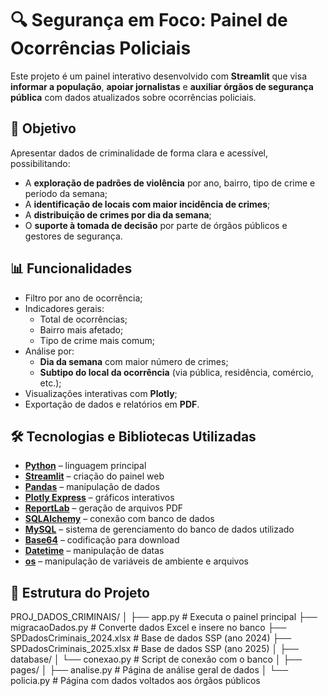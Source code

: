 # 🔍 Segurança em Foco: Painel de Ocorrências Policiais

Este projeto é um painel interativo desenvolvido com **Streamlit** que visa **informar a população**, **apoiar jornalistas** e **auxiliar órgãos de segurança pública** com dados atualizados sobre ocorrências policiais.

## 🎯 Objetivo

Apresentar dados de criminalidade de forma clara e acessível, possibilitando:

- A **exploração de padrões de violência** por ano, bairro, tipo de crime e período da semana;
- A **identificação de locais com maior incidência de crimes**;
- A **distribuição de crimes por dia da semana**;
- O **suporte à tomada de decisão** por parte de órgãos públicos e gestores de segurança.

## 📊 Funcionalidades

- Filtro por ano de ocorrência;
- Indicadores gerais:
  - Total de ocorrências;
  - Bairro mais afetado;
  - Tipo de crime mais comum;
- Análise por:
  - **Dia da semana** com maior número de crimes;
  - **Subtipo do local da ocorrência** (via pública, residência, comércio, etc.);
- Visualizações interativas com **Plotly**;
- Exportação de dados e relatórios em **PDF**.

## 🛠️ Tecnologias e Bibliotecas Utilizadas


- **[Python](https://www.python.org/)** – linguagem principal  
- **[Streamlit](https://streamlit.io/)** – criação do painel web  
- **[Pandas](https://pandas.pydata.org/)** – manipulação de dados  
- **[Plotly Express](https://plotly.com/python/plotly-express/)** – gráficos interativos  
- **[ReportLab](https://www.reportlab.com/)** – geração de arquivos PDF  
- **[SQLAlchemy](https://www.sqlalchemy.org/)** – conexão com banco de dados  
- **[MySQL](https://www.mysql.com/)** – sistema de gerenciamento do banco de dados utilizado  
- **[Base64](https://docs.python.org/3/library/base64.html)** – codificação para download  
- **[Datetime](https://docs.python.org/3/library/datetime.html)** – manipulação de datas  
- **[os](https://docs.python.org/3/library/os.html)** – manipulação de variáveis de ambiente e arquivos

  
## 📂 Estrutura do Projeto
PROJ_DADOS_CRIMINAIS/
│
├── app.py # Executa o painel principal
├── migracaoDados.py # Converte dados Excel e insere no banco
├── SPDadosCriminais_2024.xlsx # Base de dados SSP (ano 2024)
├── SPDadosCriminais_2025.xlsx # Base de dados SSP (ano 2025)
│
├── database/
│ └── conexao.py # Script de conexão com o banco
│
├── pages/
│ ├── analise.py # Página de análise geral de dados
│ └── policia.py # Página com dados voltados aos órgãos públicos

